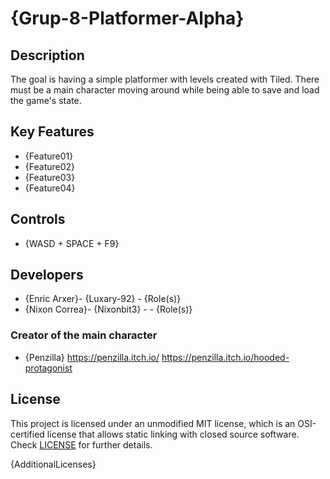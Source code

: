 # {Grup-8-Platformer-Alpha}

## Description

The goal is having a simple platformer with levels created with Tiled. There must be a main character moving around while being able to save and load the game's state.

## Key Features

 - {Feature01}
 - {Feature02}
 - {Feature03}
 - {Feature04}
 
## Controls

 - {WASD + SPACE + F9}

## Developers

 - {Enric Arxer}- {Luxary-92} - {Role(s)}
 - {Nixon Correa}- {Nixonbit3} -  - {Role(s)}

### Creator of the main character

- {Penzilla}
https://penzilla.itch.io/
https://penzilla.itch.io/hooded-protagonist

## License

This project is licensed under an unmodified MIT license, which is an OSI-certified license that allows static linking with closed source software. Check [LICENSE](LICENSE) for further details.

{AdditionalLicenses}
